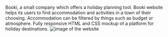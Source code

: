 Booki, a small company which offers a holiday planning tool. Booki website helps its users to find accommodation and activities in a town of their choosing. Accommodation can be filtered by things such as budget or atmosphere.
Fully responsive HTML and CSS mockup of a platform for holiday destinations. 
<img src="https://camillelinan.com/static/media/bookiCover.32bd9c6b6e4077fcd096.webp" alt="image of the website"/>
